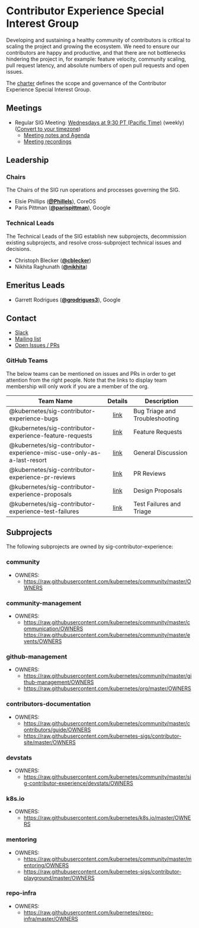<!---
This is an autogenerated file!

Please do not edit this file directly, but instead make changes to the
sigs.yaml file in the project root.

To understand how this file is generated, see https://git.k8s.io/community/generator/README.md
--->
# Contributor Experience Special Interest Group


Developing and sustaining a healthy community of contributors is critical to scaling the project and growing the ecosystem. We need to ensure our contributors are happy and productive, and that there are not bottlenecks hindering the project in, for example: feature velocity, community scaling, pull request latency, and absolute numbers of open pull requests and open issues.



The [charter](charter.md) defines the scope and governance of the Contributor Experience Special Interest Group.

## Meetings
- Regular SIG Meeting: [Wednesdays at 9:30 PT (Pacific Time)](https://docs.google.com/document/d/1FQx0BPlkkl1Bn0c9ocVBxYIKojpmrS1CFP5h0DI68AE/edit) (weekly) ([Convert to your timezone](http://www.thetimezoneconverter.com/?t=9:30&tz=PT%20%28Pacific%20Time%29))
  - [Meeting notes and Agenda](https://docs.google.com/document/d/1qf-02B7EOrItQgwXFxgqZ5qjW0mtfu5qkYIF1Hl4ZLI/)
  - [Meeting recordings](https://www.youtube.com/watch?v=EMGUdOKwSns&list=PL69nYSiGNLP2x_48wbOPO0vXQgNTm_xxr)

## Leadership

### Chairs

The Chairs of the SIG run operations and processes governing the SIG.

- Elsie Phillips (**[@Phillels](https://github.com/Phillels)**), CoreOS
- Paris Pittman (**[@parispittman](https://github.com/parispittman)**), Google

### Technical Leads

The Technical Leads of the SIG establish new subprojects, decommission existing
subprojects, and resolve cross-subproject technical issues and decisions.

- Christoph Blecker (**[@cblecker](https://github.com/cblecker)**)
- Nikhita Raghunath (**[@nikhita](https://github.com/nikhita)**)

## Emeritus Leads


- Garrett Rodrigues (**[@grodrigues3](https://github.com/grodrigues3)**), Google

## Contact

- [Slack](https://kubernetes.slack.com/messages/sig-contribex)
- [Mailing list](https://groups.google.com/forum/#!forum/kubernetes-sig-contribex)
- [Open Issues / PRs](https://github.com/search?q=org%3Akubernetes+org%3Akubernetes-client+org%3Akubernetes-csi+org%3Akubernetes-incubator+org%3Akubernetes-retired+org%3Akubernetes-sigs+is%3Aopen+label%3Asig%2Fcontributor-experience)


### GitHub Teams

The below teams can be mentioned on issues and PRs in order to get attention from the right people.
Note that the links to display team membership will only work if you are a member of the org.

| Team Name | Details | Description |
| --------- |:-------:| ----------- |
| @kubernetes/sig-contributor-experience-bugs | [link](https://github.com/orgs/kubernetes/teams/sig-contributor-experience-bugs) | Bug Triage and Troubleshooting |
| @kubernetes/sig-contributor-experience-feature-requests | [link](https://github.com/orgs/kubernetes/teams/sig-contributor-experience-feature-requests) | Feature Requests |
| @kubernetes/sig-contributor-experience-misc-use-only-as-a-last-resort | [link](https://github.com/orgs/kubernetes/teams/sig-contributor-experience-misc-use-only-as-a-last-resort) | General Discussion |
| @kubernetes/sig-contributor-experience-pr-reviews | [link](https://github.com/orgs/kubernetes/teams/sig-contributor-experience-pr-reviews) | PR Reviews |
| @kubernetes/sig-contributor-experience-proposals | [link](https://github.com/orgs/kubernetes/teams/sig-contributor-experience-proposals) | Design Proposals |
| @kubernetes/sig-contributor-experience-test-failures | [link](https://github.com/orgs/kubernetes/teams/sig-contributor-experience-test-failures) | Test Failures and Triage |

## Subprojects

The following subprojects are owned by sig-contributor-experience:

### community
- OWNERS:
  - https://raw.githubusercontent.com/kubernetes/community/master/OWNERS

### community-management
- OWNERS:
  - https://raw.githubusercontent.com/kubernetes/community/master/communication/OWNERS https://raw.githubusercontent.com/kubernetes/community/master/events/OWNERS

### github-management
- OWNERS:
  - https://raw.githubusercontent.com/kubernetes/community/master/github-management/OWNERS
  - https://raw.githubusercontent.com/kubernetes/org/master/OWNERS

### contributors-documentation
- OWNERS:
  - https://raw.githubusercontent.com/kubernetes/community/master/contributors/guide/OWNERS
  - https://raw.githubusercontent.com/kubernetes-sigs/contributor-site/master/OWNERS

### devstats
- OWNERS:
  - https://raw.githubusercontent.com/kubernetes/community/master/sig-contributor-experience/devstats/OWNERS

### k8s.io
- OWNERS:
  - https://raw.githubusercontent.com/kubernetes/k8s.io/master/OWNERS

### mentoring
- OWNERS:
  - https://raw.githubusercontent.com/kubernetes/community/master/mentoring/OWNERS
  - https://raw.githubusercontent.com/kubernetes-sigs/contributor-playground/master/OWNERS

### repo-infra
- OWNERS:
  - https://raw.githubusercontent.com/kubernetes/repo-infra/master/OWNERS

<!-- BEGIN CUSTOM CONTENT -->

<!-- END CUSTOM CONTENT -->
